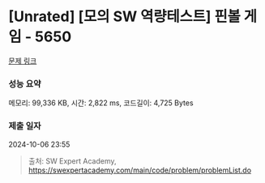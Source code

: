 # [Unrated] [모의 SW 역량테스트] 핀볼 게임 - 5650 

[문제 링크](https://swexpertacademy.com/main/code/problem/problemDetail.do?contestProbId=AWXRF8s6ezEDFAUo) 

### 성능 요약

메모리: 99,336 KB, 시간: 2,822 ms, 코드길이: 4,725 Bytes

### 제출 일자

2024-10-06 23:55



> 출처: SW Expert Academy, https://swexpertacademy.com/main/code/problem/problemList.do